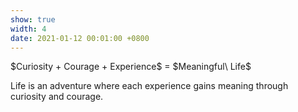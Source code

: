 ```yaml
---
show: true
width: 4
date: 2021-01-12 00:01:00 +0800
---
```

<div class="p-4 text-center">
$Curiosity + Courage + Experience$  = $Meaningful\ Life$ 
<p>Life is an adventure where each experience gains meaning through curiosity and courage.</p>
</div>